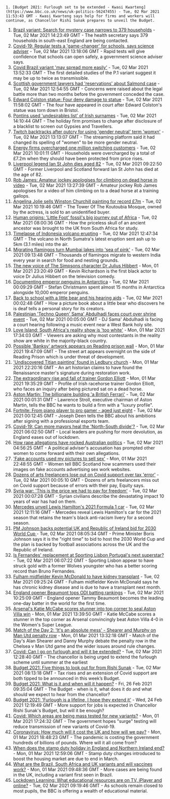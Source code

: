 
    1. [Budget 2021: Furlough set to be extended - Kwasi Kwarteng](https://www.bbc.co.uk/news/uk-politics-56247455) - Tue, 02 Mar 2021 11:53:43 GMT - Kwasi Kwarteng says help for firms and workers will continue, as Chancellor Rishi Sunak prepares to unveil the Budget.
1. [Brazil variant: Search for mystery case narrows to 379 households](https://www.bbc.co.uk/news/uk-56254979) - Tue, 02 Mar 2021 14:23:49 GMT - The health secretary says 379 households in south-east England are being contacted.
1. [Covid-19: Regular tests a 'game-changer' for schools, says science adviser](https://www.bbc.co.uk/news/uk-56250995) - Tue, 02 Mar 2021 13:18:06 GMT - Rapid tests will give confidence that schools can open safely, a government science adviser says.
1. [Covid Brazil variant 'may spread more easily'](https://www.bbc.co.uk/news/health-56252779) - Tue, 02 Mar 2021 13:52:33 GMT - The first detailed studies of the P.1 variant suggest it may be up to twice as transmissible.
1. [Scottish government lawyers had 'reservations' about Salmond case](https://www.bbc.co.uk/news/uk-scotland-scotland-politics-56251165) - Tue, 02 Mar 2021 12:54:55 GMT - Concerns were raised about the legal battle more than two months before the government conceded the case.
1. [Edward Colston statue: Four deny damage to statue](https://www.bbc.co.uk/news/uk-england-bristol-56250697) - Tue, 02 Mar 2021 11:58:02 GMT - The four have appeared in court after Edward Colston's statue was torn down in Bristol.
1. [Pontins used 'undesirables list' of Irish surnames](https://www.bbc.co.uk/news/business-56246848) - Tue, 02 Mar 2021 14:10:44 GMT - The holiday firm promises to change after disclosure of a blacklist to screen out Gypsies and Travellers.
1. [Twitch backtracks after outcry for using 'gender neutral' term 'womxn'](https://www.bbc.co.uk/news/technology-56251452) - Tue, 02 Mar 2021 13:13:07 GMT - The streaming platform said it had changed its spelling of "women" to be more gender neutral.
1. [Energy firms overcharged one million switching customers](https://www.bbc.co.uk/news/business-56250956) - Tue, 02 Mar 2021 10:01:11 GMT - Households were overcharged by a total of £7.2m when they should have been protected from price rises.
1. [Liverpool legend Ian St John dies aged 82](https://www.bbc.co.uk/sport/football/56250355) - Tue, 02 Mar 2021 09:22:50 GMT - Former Liverpool and Scotland forward Ian St John has died at the age of 82.
1. [Rob James: Amateur jockey apologises for climbing on dead horse in video](https://www.bbc.co.uk/sport/horse-racing/56250379) - Tue, 02 Mar 2021 13:27:39 GMT - Amateur jockey Rob James apologises for a video of him climbing on to a dead horse at a training gallops.
1. [Angelina Jolie sells Winston Churchill painting for record £7m](https://www.bbc.co.uk/news/entertainment-arts-56250654) - Tue, 02 Mar 2021 10:19:46 GMT - The Tower Of The Koutoubia Mosque, owned by the actress, is sold to an unidentified buyer.
1. [Human origins: 'Little Foot' fossil's big journey out of Africa](https://www.bbc.co.uk/news/science-environment-56241509) - Tue, 02 Mar 2021 08:00:36 GMT - How the priceless skull of an ancient ancestor was brought to the UK from South Africa for study.
1. [Timelapse of Indonesia volcano erupting](https://www.bbc.co.uk/news/world-asia-56253470) - Tue, 02 Mar 2021 12:47:34 GMT - The volcano in North Sumatra's latest eruption sent ash up to 5km (3.1 miles) into the air.
1. [Migrating flamingos turn Mumbai lakes into 'sea of pink'](https://www.bbc.co.uk/news/world-asia-india-56250443) - Tue, 02 Mar 2021 09:13:48 GMT - Thousands of flamingos migrate to western India every year in search for food and nesting grounds.
1. [The new voice of The Simpsons character Dr Julius Hibbert](https://www.bbc.co.uk/news/world-us-canada-56247935) - Mon, 01 Mar 2021 23:20:49 GMT - Kevin Richardson is the first black actor to voice Dr Julius Hibbert on the television comedy.
1. [Documenting emperor penguins in Antarctica](https://www.bbc.co.uk/news/in-pictures-55857380) - Tue, 02 Mar 2021 00:09:29 GMT - Stefan Christmann spent almost 15 months in Antarctica alongside 10,000 emperor penguins.
1. [Back to school with a little bear and his hearing aids](https://www.bbc.co.uk/news/entertainment-arts-56216508) - Tue, 02 Mar 2021 00:02:48 GMT - How a picture book about a little bear who discovers he is deaf tells a personal story for its creators.
1. [Palestinian 'Techno Queen' Sama' Abdulhadi faces court over shrine event](https://www.bbc.co.uk/news/world-middle-east-56244886) - Tue, 02 Mar 2021 00:05:00 GMT - DJ Sama' Abdulhadi is facing a court hearing following a music event near a West Bank holy site.
1. [Love Island: South Africa's reality show is 'too white'](https://www.bbc.co.uk/news/world-africa-56244227) - Mon, 01 Mar 2021 17:34:03 GMT - Viewers are asking why most contestants in the reality show are white in the majority-black country.
1. [Possible 'Banksy' artwork appears on Reading prison wall](https://www.bbc.co.uk/news/uk-england-berkshire-56231364) - Mon, 01 Mar 2021 19:47:09 GMT - The street art appears overnight on the side of Reading Prison which is under threat of development.
1. ['Undiscovered Titian painting' found in Ledbury church](https://www.bbc.co.uk/news/uk-england-hereford-worcester-56241825) - Mon, 01 Mar 2021 22:20:16 GMT - An art historian claims to have found the Renaissance master's signature during restoration work.
1. [The extraordinary rise and fall of trainer Gordon Elliott](https://www.bbc.co.uk/sport/horse-racing/56230013) - Mon, 01 Mar 2021 19:35:29 GMT - Profile of Irish racehorse trainer Gordon Elliott, who faces an inquiry after being pictured sat on a dead horse.
1. [Aston Martin: The billionaire building 'a British Ferrari'](https://www.bbc.co.uk/news/business-56245666) - Tue, 02 Mar 2021 00:01:31 GMT - Lawrence Stroll, executive chairman of Aston Martin, tells the BBC he wants to build a firm with a "luxury profile".
1. [Fortnite: From piano player to pro gamer - aged just eight](https://www.bbc.co.uk/news/technology-56239242) - Tue, 02 Mar 2021 00:12:45 GMT - Joseph Deen tells the BBC about his ambitions after signing with a professional esports team.
1. [Covid-19: Can more mayors heal the 'North-South divide'?](https://www.bbc.co.uk/news/uk-politics-56215352) - Tue, 02 Mar 2021 06:02:50 GMT - Local leaders are pushing for more devolution, as England eases out of lockdown.
1. [How rape allegations have rocked Australian politics](https://www.bbc.co.uk/news/world-australia-56178290) - Tue, 02 Mar 2021 04:56:25 GMT - A political adviser's accusation has prompted other women to come forward with their own allegations.
1. ['Fake accounts used my pictures to sell sex'](https://www.bbc.co.uk/news/uk-scotland-56182060) - Mon, 01 Mar 2021 22:48:55 GMT - Women tell BBC Scotland how scammers used their images on fake accounts advertising sex work websites.
1. [Dozens of arts freelancers lose out on Covid support over tax 'error'](https://www.bbc.co.uk/news/entertainment-arts-56236997) - Tue, 02 Mar 2021 00:05:10 GMT - Dozens of arts freelancers miss out on Covid support because of errors with their pay, Equity says.
1. [Syria war: 'This is the price we had to pay for freedom'](https://www.bbc.co.uk/news/world-middle-east-56154584) - Tue, 02 Mar 2021 00:07:28 GMT - Syrian civilians describe the devastating impact 10 years of war has had on them.
1. [Mercedes unveil Lewis Hamilton's 2021 Formula 1 car](https://www.bbc.co.uk/sport/formula1/56252715) - Tue, 02 Mar 2021 12:11:16 GMT - Mercedes reveal Lewis Hamilton's car for the 2021 season that retains the team's black anti-racism livery for a second season.
1. [PM Johnson backs potential UK and Republic of Ireland bid for 2030 World Cup ](https://www.bbc.co.uk/sport/football/56241637) - Tue, 02 Mar 2021 08:05:34 GMT - Prime Minister Boris Johnson says it is the "right time" to bid to host the 2030 World Cup and the plan is backed by football associations across the UK and the Republic of Ireland.
1. [Is Fernandes' replacement at Sporting Lisbon Portugal's next superstar?](https://www.bbc.co.uk/sport/football/56243780) - Tue, 02 Mar 2021 06:07:22 GMT - Sporting Lisbon appear to have struck gold with a former Wolves youngster who has a better scoring record than Bruno Fernandes.
1. [Fulham midfielder Kevin McDonald to have kidney transplant](https://www.bbc.co.uk/sport/football/56249895) - Tue, 02 Mar 2021 09:25:24 GMT - Fulham midfielder Kevin McDonald says he has chronic kidney disease and is due to have a transplant next month.
1. [England opener Beaumont tops ODI batting rankings](https://www.bbc.co.uk/sport/cricket/56240018) - Tue, 02 Mar 2021 10:25:09 GMT - England opener Tammy Beaumont becomes the leading one-day batter in the world for the first time.
1. [Arsenal's Katie McCabe scores stunner into top corner to seal Aston Villa win](https://www.bbc.co.uk/sport/av/football/56234334) - Mon, 01 Mar 2021 13:39:50 GMT - Katie McCabe scores a stunner in the top corner as Arsenal convincingly beat Aston Villa 4-0 in the Women's Super League.
1. [Match of the Day 2: 'It's an absolute mess' - Shearer and Murphy on Man Utd penalty row](https://www.bbc.co.uk/sport/av/football/56237802) - Mon, 01 Mar 2021 13:32:18 GMT - Match of the Day's Alan Shearer and Danny Murphy debate the penalty row in the Chelsea v Man Utd game and the wider issues around rule changes.
1. [Covid: Can I go on furlough and will it be extended?](https://www.bbc.co.uk/news/explainers-52135342) - Tue, 02 Mar 2021 12:28:40 GMT - The chancellor is being urged to extend the furlough scheme until summer at the earliest
1. [Budget 2021: Five things to look out for from Rishi Sunak](https://www.bbc.co.uk/news/business-56207194) - Tue, 02 Mar 2021 08:13:18 GMT - Tax rises and an extension of Covid support are both tipped to be announced in this week’s Budget.
1. [Budget 2021: What is it and when will it happen?](https://www.bbc.co.uk/news/business-55765868) - Fri, 26 Feb 2021 09:35:04 GMT - The Budget - when is it, what does it do and what should we expect to hear from the chancellor?
1. [Budget 2021: 'Furlough is a lifeline, I hope they extend it'](https://www.bbc.co.uk/news/business-56104411) - Wed, 24 Feb 2021 12:19:49 GMT - More support for jobs is expected in Chancellor Rishi Sunak's Budget, but will it be enough?
1. [Covid: Which areas are being mass tested for new variants?](https://www.bbc.co.uk/news/explainers-54872039) - Mon, 01 Mar 2021 17:24:32 GMT - The government hopes "surge" testing will reduce transmission of new variants of Covid-19.
1. [Coronavirus: How much will it cost the UK and how will we pay?](https://www.bbc.co.uk/news/business-52663523) - Mon, 01 Mar 2021 18:48:23 GMT - The pandemic is costing the government hundreds of billions of pounds. Where will it all come from?
1. [When does the stamp duty holiday in England and Northern Ireland end?](https://www.bbc.co.uk/news/business-53319433) - Mon, 01 Mar 2021 12:59:06 GMT - Stamp duty changes introduced to boost the housing market are due to end in March.
1. [What are the Brazil, South Africa and UK variants and will vaccines work?](https://www.bbc.co.uk/news/health-55659820) - Mon, 01 Mar 2021 09:48:36 GMT - More cases are being found in the UK, including a variant first seen in Brazil.
1. [Lockdown Learning: What educational resources are on TV, iPlayer and online?](https://www.bbc.co.uk/news/education-55591821) - Tue, 02 Mar 2021 09:19:46 GMT - As schools remain closed to most pupils, the BBC is offering a wealth of educational material.

